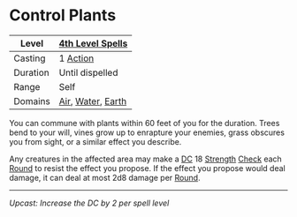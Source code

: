 # Control Plants

| Level    | [4th Level Spells](4th%20Level%20Spells.md)                                                                                    |
| -------- | ------------------------------------------------------------------------------------------------------------------------------ |
| Casting  | 1 [Action](../../../../Game%20Procedures/Action.md)                                                                            |
| Duration | Until dispelled                                                                                                                |
| Range    | Self                                                                                                                           |
| Domains  | [Air](../../../Spell%20Domains/Air.md), [Water](../../../Spell%20Domains/Water.md), [Earth](../../../Spell%20Domains/Earth.md) |

You can commune with plants within 60 feet of you for the duration. Trees bend to your will, vines grow up to enrapture your enemies, grass obscures you from sight, or a similar effect you describe.

Any creatures in the affected area may make a [DC](../../../../Game%20Procedures/DC.md) 18 [Strength](../../../../Player%20Characters/Chosen%20Statistics/Strength.md) [Check](../../../../Game%20Procedures/Check.md) each [Round](../../../../Game%20Procedures/Round.md) to resist the effect you propose. If the effect you propose would deal damage, it can deal at most 2d8 damage per [Round](../../../../Game%20Procedures/Round.md).

---
*Upcast: Increase the DC by 2 per spell level*
